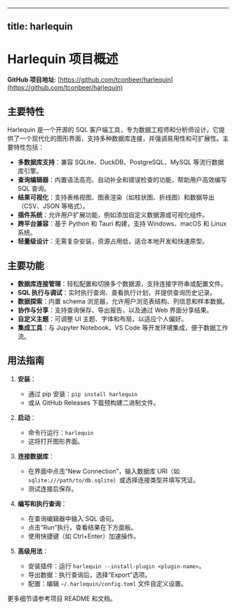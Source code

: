 
---
title: harlequin
---

# Harlequin 项目概述

**GitHub 项目地址**: [https://github.com/tconbeer/harlequin](https://github.com/tconbeer/harlequin)

## 主要特性
Harlequin 是一个开源的 SQL 客户端工具，专为数据工程师和分析师设计。它提供了一个现代化的图形界面，支持多种数据库连接，并强调易用性和可扩展性。主要特性包括：
- **多数据库支持**：兼容 SQLite、DuckDB、PostgreSQL、MySQL 等流行数据库引擎。
- **查询编辑器**：内置语法高亮、自动补全和错误检查的功能，帮助用户高效编写 SQL 查询。
- **结果可视化**：支持表格视图、图表渲染（如柱状图、折线图）和数据导出（CSV、JSON 等格式）。
- **插件系统**：允许用户扩展功能，例如添加自定义数据源或可视化组件。
- **跨平台兼容**：基于 Python 和 Tauri 构建，支持 Windows、macOS 和 Linux 系统。
- **轻量级设计**：无需复杂安装，资源占用低，适合本地开发和快速原型。

## 主要功能
- **数据库连接管理**：轻松配置和切换多个数据源，支持连接字符串或配置文件。
- **SQL 执行与调试**：实时执行查询、查看执行计划，并提供查询历史记录。
- **数据探索**：内置 schema 浏览器，允许用户浏览表结构、列信息和样本数据。
- **协作与分享**：支持查询保存、导出报告，以及通过 Web 界面分享结果。
- **自定义主题**：可调整 UI 主题、字体和布局，以适应个人偏好。
- **集成工具**：与 Jupyter Notebook、VS Code 等开发环境集成，便于数据工作流。

## 用法指南
1. **安装**：
   - 通过 pip 安装：`pip install harlequin`
   - 或从 GitHub Releases 下载预构建二进制文件。

2. **启动**：
   - 命令行运行：`harlequin`
   - 这将打开图形界面。

3. **连接数据库**：
   - 在界面中点击“New Connection”，输入数据库 URI（如 `sqlite:///path/to/db.sqlite`）或选择连接类型并填写凭证。
   - 测试连接后保存。

4. **编写和执行查询**：
   - 在查询编辑器中输入 SQL 语句。
   - 点击“Run”执行，查看结果在下方面板。
   - 使用快捷键（如 Ctrl+Enter）加速操作。

5. **高级用法**：
   - 安装插件：运行 `harlequin --install-plugin <plugin-name>`。
   - 导出数据：执行查询后，选择“Export”选项。
   - 配置：编辑 `~/.harlequin/config.toml` 文件自定义设置。

更多细节请参考项目 README 和文档。